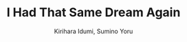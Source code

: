--- 
slug: "i-had-that-same-dream-again"
title: "I Had That Same Dream Again"
publishdate: "2019-01-02"
src: "https://365manga.net/manga/i-had-that-same-dream-again"
author: "Kirihara Idumi, Sumino Yoru"
image: "https://data.365manga.net/images/thumbnails/32586-i-had-that-same-dream-again.jpg"
tags: ["Drama","Seinen","Slice of life"]
chapters: ["Chapter 1"]
chapterlinks: ["https://365manga.net/i-had-that-same-dream-again/chapter-1.html"]
description: "The story centers on grade schooler Nanoka Koyanagi, who meets a short-tailed cat and three different women as she is out taking a walk. The first woman is Minami, a high schooler whom Nanoka sees has many wounds on her wrist. The second woman is another high schooler, constantly called a 'whore' by her classmates. The third woman is an old lady, trying to live out her twilight years in peace."
---